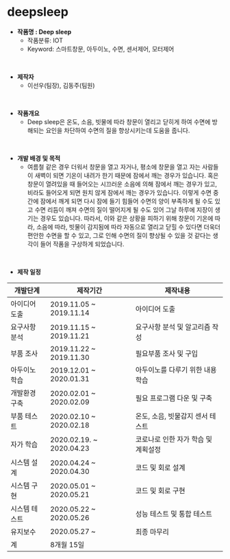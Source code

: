 # deepsleep

+ **작품명 : Deep sleep**
  + 작품분류: IOT
  + Keyword: 스마트창문, 아두이노, 수면, 센서제어, 모터제어
<br/>

+ **제작자**
  + 이선우(팀장), 김동주(팀원)
<br/>  
  
+ **작품개요**
  + Deep sleep은 온도, 소음, 빗물에 따라 창문이 열리고 닫히게 하여 수면에 방해되는 요인을 차단하여 수면의 질을 향상시키는데 도움을 줍니다.
<br/>

+ **개발 배경 및 목적**
  + 여름철 같은 경우 더워서 창문을 열고 자거나, 평소에 창문을 열고 자는 사람들이 새벽이 되면 기온이 내려가 한기 때문에 잠에서 깨는 경우가 있습니다. 혹은 창문이 열려있을 때 들어오는 시끄러운 소음에 의해 잠에서 깨는 경우가 있고, 비라도 들어오게 되면 원치 않게 잠에서 깨는 경우가 있습니다. 이렇게 수면 중간에 잠에서 깨게 되면 다시 잠에 들기 힘들어 수면의 양이 부족하게 될 수도 있고 수면 리듬이 깨져 수면의 질이 떨어지게 될 수도 있어 그날 하루에 지장이 생기는 경우도 있습니다.
 따라서, 이와 같은 상황을 피하기 위해 창문이 기온에 따라, 소음에 따라, 빗물이 감지됨에 따라 자동으로 열리고 닫힐 수 있다면 더욱더 편안한 수면을 할 수 있고, 그로 인해 수면의 질이 향상될 수 있을 것 같다는 생각이 들어 작품을 구상하게 되었습니다.
<br/>

+ **제작 일정**

|개발단계|제작기간|제작내용|
|---|---|---|
|아이디어 도출|2019.11.05 ~ 2019.11.14|아이디어 도출|
|요구사항 분석|2019.11.15 ~ 2019.11.21|요구사항 분석 및 알고리즘 작성|
|부품 조사|2019.11.22 ~ 2019.11.30|필요부품 조사 및 구입|
|아두이노 학습|2019.12.01 ~ 2020.01.31|아두이노를 다루기 위한 내용 학습|
|개발환경 구축|2020.02.01 ~ 2020.02.09|필요 프로그램 다운 및 구축|
|부품 테스트|2020.02.10 ~ 2020.02.18|온도, 소음, 빗물감지 센서 테스트|
|자가 학습|2020.02.19. ~ 2020.04.23|코로나로 인한 자가 학습 및 계획설정|
|시스템 설계|2020.04.24 ~ 2020.04.30|코드 및 회로 설계|
|시스템 구현|2020.05.01 ~ 2020.05.21|코드 및 회로 구현|
|시스템 테스트|2020.05.22 ~ 2020.05.26|성능 테스트 및 통합 테스트|
|유지보수|2020.05.27 ~ |최종 마무리|
|계|8개월 15일|

